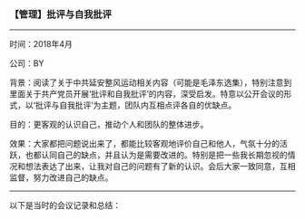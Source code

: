 ### 【管理】批评与自我批评

---

时间：2018年4月

公司：BY

背景：阅读了关于中共延安整风运动相关内容（可能是毛泽东选集），特别注意到里面关于共产党员开展‘批评和自我批评’的内容，深受启发。特意以公开会议的形式，以‘批评与自我批评’为主题，团队内互相点评各自的优缺点。

目的：更客观的认识自己，推动个人和团队的整体进步。

效果：大家都把问题说出来了，都能比较客观地评价自己和他人，气氛十分的活跃，也都认同自己的缺点，并且认为是需要改进的。特别是把一些我长期忽视的情况和想法表达了出来，让我对自己的问题有了新的认识。会后大家一致同意，互相监督，努力改进自己的缺点。

---

以下是当时的会议记录和总结：



